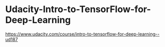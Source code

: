 # Udacity-Intro-to-TensorFlow-for-Deep-Learning
https://www.udacity.com/course/intro-to-tensorflow-for-deep-learning--ud187
